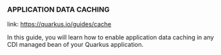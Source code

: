 ### APPLICATION DATA CACHING

link: https://quarkus.io/guides/cache

In this guide, you will learn how to enable application data caching
in any CDI managed bean of your Quarkus application.

